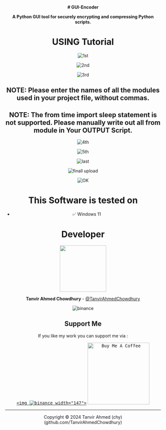 <div align="center">
  
  <b># GUI-Encoder </b>
  
  <b>A Python GUI tool for securely encrypting and compressing Python scripts.</b> <br>
  
  # USING Tutorial
  ![1st](https://github.com/user-attachments/assets/bcde1525-c8eb-42c7-9ee2-cbe860ad73b0)

  ![2nd](https://github.com/user-attachments/assets/e34ffffd-7a74-4c9c-90f9-c828175bbd01)

![3rd](https://github.com/user-attachments/assets/f14d2561-a2c7-4040-8e45-e8262adcd40d)

  ## NOTE: Please enter the names of all the modules used in your project file, without commas.
  ## NOTE: The from time import sleep statement is not supported. Please manually write out all from module in Your OUTPUT Script.

![4th](https://github.com/user-attachments/assets/d34b4933-3300-4dbf-bbdb-9ab7ac215ee3)

  ![5th](https://github.com/user-attachments/assets/181a868a-cc86-4b24-b4a6-3500d867a050)

  ![last](https://github.com/user-attachments/assets/5361644e-dbe8-4d75-ac19-b01347aefd60)

![finall upload](https://github.com/user-attachments/assets/1cd73d4e-b9e1-49a0-ae57-94a9d5ff831d)


![OK](https://github.com/user-attachments/assets/7f7b6d64-d85f-4f7c-a9b4-777a82aa4732)


  # This Software is tested on
  
  -  ✅ Windows 11

  # Developer
  
  <a href="https://github.com/azeemidrisi/">
  <!--   <img src="https://contrib.rocks/image?repo=azeemidrisi/phonesploit-pro" /> -->
   <img width="150px" src=https://github.com/TanvirAhmedChowdhury/ />
  
  </a>
  
  
  **Tanvir Ahmed Chowdhury** - [@TanvirAhmedChowdhury](https://github.com/TanvirAhmedChowdhury/)
   

![binance](https://github.com/user-attachments/assets/0f24fc0e-0d52-43e6-a956-e80c62e972c5)


  
  ## Support Me
  If you like my work you can support me via :
  
  <a href="https://google.com" target="_blank"> <kbd> <img
         ![binance](https://github.com/user-attachments/assets/0f24fc0e-0d52-43e6-a956-e80c62e972c5)
          width="147"></a> <a href="https://miro.medium.com/v2/resize:fit:720/format:webp/1*EPdXV6DAFtthI3w-d0XUcg.jpeg" target="_blank"> <kbd> <img src="https://miro.medium.com/v2/resize:fit:720/format:webp/1*EPdXV6DAFtthI3w-d0XUcg.jpeg" alt="Buy Me A Coffee" width="200"></a>
  
  
  <hr>
  
  Copyright © 2024 Tanvir Ahmed (chy) (github.com/TanvirAhmedChowdhury)
